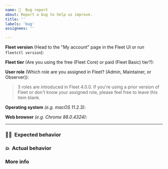 ```yaml
---
name: 🦟  Bug report
about: Report a bug to help us improve.
title: ''
labels: 'bug'
assignees: ''

---
```


**Fleet version** (Head to the "My account" page in the Fleet UI or run `fleetctl version`):

**Fleet tier** (Are you using the free (Fleet Core) or paid (Fleet Basic) tier?):

**User role** (Which role are you assigned in Fleet? (Admin, Maintainer, or Observer)):
> 3 roles are introduced in Fleet 4.0.0. If you're using a prior version of Fleet or don't know your assigned role, please feel free to leave this item blank.

**Operating system** _(e.g. macOS 11.2.3)_: 

**Web browser** _(e.g. Chrome 88.0.4324)_: 

<hr/>

### 🧑‍💻  Expected behavior
<!-- What did you do?  What did you expect to see? -->


### 💥  Actual behavior
<!-- What did you see instead? -->


### More info
<!-- Any ideas?  -->

<!-- If this is an issue with the Fleet UI: Please also [answer this question](https://github.com/fleetdm/fleet/blob/master/CONTRIBUTING.md#6-is-this-an-issue-with-the-fleet-ui). -->

<!-- If this is a performance issue: Please [follow these steps](https://github.com/fleetdm/fleet/blob/master/docs/1-Using-Fleet/5-Monitoring-Fleet.md#debugging-performance-issues) to generate and attach a debug archive. -->
